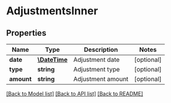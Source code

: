 # AdjustmentsInner

## Properties
Name | Type | Description | Notes
------------ | ------------- | ------------- | -------------
**date** | [**\DateTime**](\DateTime.md) | Adjustment date | [optional] 
**type** | **string** | Adjustment type | [optional] 
**amount** | **string** | Adjustment amount | [optional] 

[[Back to Model list]](../../README.md#documentation-for-models) [[Back to API list]](../../README.md#documentation-for-api-endpoints) [[Back to README]](../../README.md)

